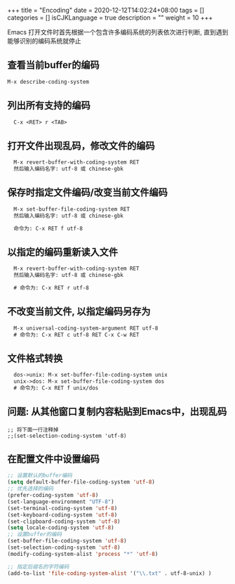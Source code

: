 +++
title = "Encoding"
date = 2020-12-12T14:02:24+08:00
tags = []
categories = []
isCJKLanguage = true
description = ""
weight = 10
+++



Emacs 打开文件时首先根据一个包含许多编码系统的列表依次进行判断,
直到遇到能够识别的编码系统就停止

## 查看当前buffer的编码
``` lisp
M-x describe-coding-system
```

## 列出所有支持的编码
``` lisp
  C-x <RET> r <TAB>
```

## 打开文件出现乱码，修改文件的编码
``` lisp
  M-x revert-buffer-with-coding-system RET
  然后输入编码名字: utf-8 或 chinese-gbk
```

## 保存时指定文件编码/改变当前文件编码
``` lisp
  M-x set-buffer-file-coding-system RET
  然后输入编码名字: utf-8 或 chinese-gbk

  命令为: C-x RET f utf-8
```

## 以指定的编码重新读入文件
``` lisp
  M-x revert-buffer-with-coding-system RET
  然后输入编码名字: utf-8 或 chinese-gbk

  # 命令为: C-x RET r utf-8
```

## 不改变当前文件, 以指定编码另存为
``` lisp
  M-x universal-coding-system-argument RET utf-8
  # 命令为: C-x RET c utf-8 RET C-x C-w RET
```

## 文件格式转换
``` lisp
  dos->unix: M-x set-buffer-file-coding-system unix
  unix->dos: M-x set-buffer-file-coding-system dos
  # 命令为: C-x RET f unix/dos
```

## 问题: 从其他窗口复制内容粘贴到Emacs中，出现乱码
``` emacs-lisp
;; 将下面一行注释掉
;;(set-selection-coding-system 'utf-8)
```

## 在配置文件中设置编码

``` lisp
;; 设置默认的buffer编码
(setq default-buffer-file-coding-system 'utf-8)
;; 优先选择的编码
(prefer-coding-system 'utf-8)
(set-language-environment "UTF-8")
(set-terminal-coding-system 'utf-8)
(set-keyboard-coding-system 'utf-8)
(set-clipboard-coding-system 'utf-8)
(setq locale-coding-system 'utf-8)
;; 设置buffer的编码
(set-buffer-file-coding-system 'utf-8)
(set-selection-coding-system 'utf-8)
(modify-coding-system-alist 'process "*" 'utf-8)

;; 指定后缀名的字符编码
(add-to-list 'file-coding-system-alist '("\\.txt" . utf-8-unix) )
```
